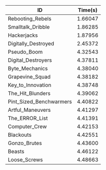 |ID|Time(s)|
|-|-|
|Rebooting_Rebels|1.66047|
|Smalltalk_Dribble|1.86285|
|Hackerjacks|1.87956|
|Digitally_Destroyed|2.45372|
|Pseudo_Boom|4.32543|
|Digital_Destroyers|4.37811|
|Byte_Mechanics|4.38040|
|Grapevine_Squad|4.38182|
|Key_to_Innovation|4.38748|
|The_Hit_Blunders|4.39062|
|Pint_Sized_Benchwarmers|4.40822|
|Artful_Maneuvers|4.41297|
|The_ERROR_List|4.41391|
|Computer_Crew|4.42153|
|Blackouts|4.42551|
|Gonzo_Brutes|4.43600|
|Beasts|4.46122|
|Loose_Screws|4.48663|
